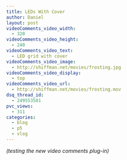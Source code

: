 ```yaml
---
title: LEDs With Cover
author: Daniel
layout: post
videoComments_video_width:
  - 320
videoComments_video_height:
  - 240
videoComments_video_text:
  - LED grid with cover
videoComments_video_image:
  - http://shiffman.net/movies/frosting.jpg
videoComments_video_display:
  - top
videoComments_video_url:
  - http://shiffman.net/movies/frosting.mov
dsq_thread_id:
  - 249553581
pvc_views:
  - 311
categories:
  - blog
  - p5
  - vlog
---
```

<p><em>(testing the new video comments plug-in)</em></p>
